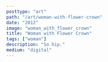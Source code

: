 ```yaml
---
posttype: "art"
path: "/art/woman-with-flower-crown"
date: "2012"
image: "woman_with_flower_crown"
title: "Woman with Flower Crown"
tags: ["woman"]
description: "So hip."
medium: "digital"
---
```

